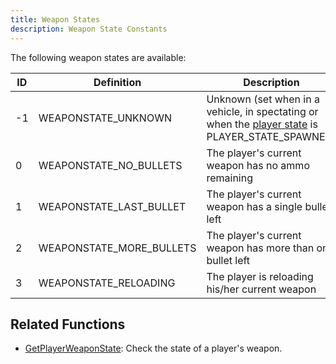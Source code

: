 ```yaml
---
title: Weapon States
description: Weapon State Constants
---
```


The following weapon states are available:

| ID  | Definition               | Description                                                                                       |
| --- | ------------------------ | ------------------------------------------------------------------------------------------------- |
| -1  | WEAPONSTATE_UNKNOWN      | Unknown (set when in a vehicle, in spectating or when the [player state](../functions/GetPlayerState) is PLAYER_STATE_SPAWNED) |
| 0   | WEAPONSTATE_NO_BULLETS   | The player's current weapon has no ammo remaining                                                 |
| 1   | WEAPONSTATE_LAST_BULLET  | The player's current weapon has a single bullet left                                              |
| 2   | WEAPONSTATE_MORE_BULLETS | The player's current weapon has more than one bullet left                                         |
| 3   | WEAPONSTATE_RELOADING    | The player is reloading his/her current weapon                                                    |

## Related Functions

- [GetPlayerWeaponState](../functions/GetPlayerWeaponState): Check the state of a player's weapon.
